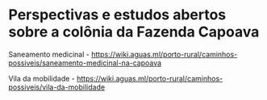<!-- TITLE: Caminhos Possiveis -->
<!-- SUBTITLE: Relatos de possibilidades na Porto Rural -->

# Perspectivas e estudos abertos sobre a colônia da Fazenda Capoava

Saneamento medicinal - https://wiki.aguas.ml/porto-rural/caminhos-possiveis/saneamento-medicinal-na-capoava

Vila da mobilidade - https://wiki.aguas.ml/porto-rural/caminhos-possiveis/vila-da-mobilidade